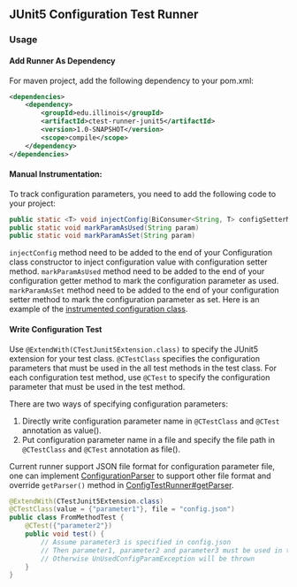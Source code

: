 ## JUnit5 Configuration Test Runner

### Usage

#### Add Runner As Dependency
For maven project, add the following dependency to your pom.xml:
```xml
<dependencies>
    <dependency>
        <groupId>edu.illinois</groupId>
        <artifactId>ctest-runner-junit5</artifactId>
        <version>1.0-SNAPSHOT</version>
        <scope>compile</scope>
    </dependency>
</dependencies>
```

#### Manual Instrumentation:
To track configuration parameters, you need to add the following code to your project:
```java
public static <T> void injectConfig(BiConsumer<String, T> configSetterMethod) throws IOException
public static void markParamAsUsed(String param)
public static void markParamAsSet(String param)
```
`injectConfig` method need to be added to the end of your Configuration class constructor to inject configuration value
with configuration setter method. `markParamAsUsed` method need to be added to the end of your configuration getter method
to mark the configuration parameter as used.
`markParamAsSet` method need to be added to the end of your configuration setter method to mark the configuration parameter as set.
Here is an example of the [instrumented configuration class](junit4-runner/src/test/java/Configuration.java).

#### Write Configuration Test
Use `@ExtendWith(CTestJunit5Extension.class)` to specify the JUnit5 extension for your test class.
`@CTestClass` specifies the configuration parameters that must be used in the all test methods in the test class.
For each configuration test method, use `@CTest` to specify the configuration parameter that must be used in the test method.

There are two ways of specifying configuration parameters:
1. Directly write configuration parameter name in `@CTestClass` and `@CTest` annotation as value().
2. Put configuration parameter name in a file and specify the file path in `@CTestClass` and `@CTest` annotation as file().

Current runner support JSON file format for configuration parameter file,
one can implement [ConfigurationParser](junit4-runner/src/main/java/edu/illinois/parser/ConfigurationParser.java) to support
other file format and override `getParser()` method in [ConfigTestRunner#getParser](junit4-runner/src/main/java/edu/illinois/ConfigTestRunner.java).

```java
@ExtendWith(CTestJunit5Extension.class)
@CTestClass(value = {"parameter1"}, file = "config.json")
public class FromMethodTest {
    @CTest({"parameter2"})
    public void test() {
        // Assume parameter3 is specified in config.json
        // Then parameter1, parameter2 and parameter3 must be used in this test method
        // Otherwise UnUsedConfigParamException will be thrown
    }
}
```
